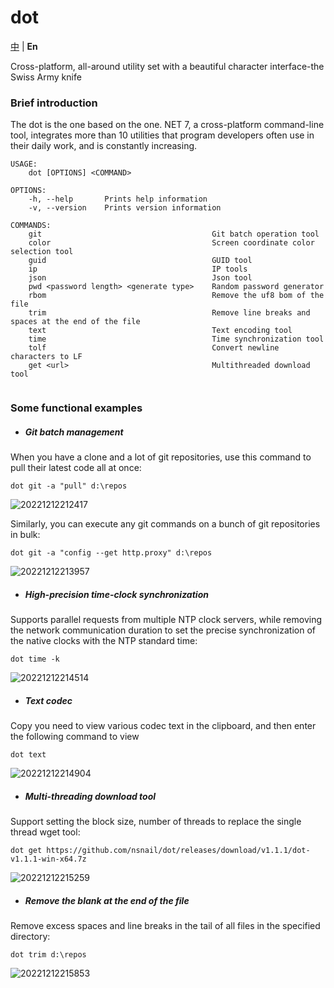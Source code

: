 # dot

[中](README.zh-CN.md) | **En**

Cross-platform, all-around utility set with a beautiful character interface-the Swiss Army knife

### Brief introduction

The dot is the one based on the one. NET 7, a cross-platform command-line tool, integrates more than 10 utilities that program developers often use in their daily work, and is constantly increasing.

```
USAGE:
    dot [OPTIONS] <COMMAND>

OPTIONS:
    -h, --help       Prints help information
    -v, --version    Prints version information

COMMANDS:
    git                                      Git batch operation tool
    color                                    Screen coordinate color selection tool
    guid                                     GUID tool
    ip                                       IP tools
    json                                     Json tool
    pwd <password length> <generate type>    Random password generator
    rbom                                     Remove the uf8 bom of the file
    trim                                     Remove line breaks and spaces at the end of the file
    text                                     Text encoding tool
    time                                     Time synchronization tool
    tolf                                     Convert newline characters to LF
    get <url>                                Multithreaded download tool


```



### Some functional examples

- ##### Git batch management

When you have a clone and a lot of git repositories, use this command to pull their latest code all at once:

```
dot git -a "pull" d:\repos
```

![20221212212417](./assets/snapshots/20221212212417.png)

Similarly, you can execute any git commands on a bunch of git repositories in bulk:

```
dot git -a "config --get http.proxy" d:\repos
```

![20221212213957](./assets/snapshots/20221212213957.png)

- ##### High-precision time-clock synchronization
Supports parallel requests from multiple NTP clock servers, while removing the network communication duration to set the precise synchronization of the native clocks with the NTP standard time:
```
dot time -k
```

![20221212214514](./assets/snapshots/20221212214514.png)

- ##### Text codec
Copy you need to view various codec text in the clipboard, and then enter the following command to view
```
dot text
```

![20221212214904](./assets/snapshots/20221212214904.png)


- ##### Multi-threading download tool
Support setting the block size, number of threads to replace the single thread wget tool:
```
dot get https://github.com/nsnail/dot/releases/download/v1.1.1/dot-v1.1.1-win-x64.7z
```

![20221212215259](./assets/snapshots/20221212215259.png)


- ##### Remove the blank at the end of the file
Remove excess spaces and line breaks in the tail of all files in the specified directory:
```
dot trim d:\repos
```

![20221212215853](./assets/snapshots/20221212215853.png)